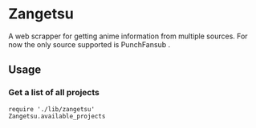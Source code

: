 # Zangetsu

A web scrapper for getting anime information from multiple sources. For now the only source supported is PunchFansub .



## Usage

### Get a list of all projects
    require './lib/zangetsu'
    Zangetsu.available_projects
